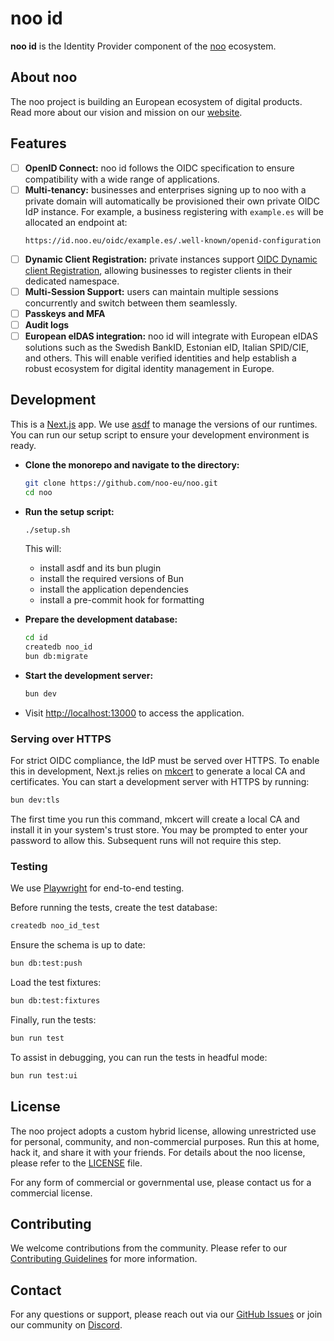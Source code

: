 # noo id

**noo id** is the Identity Provider component of the [noo](https://noo.eu) ecosystem.

## About noo

The noo project is building an European ecosystem of digital products. Read more about our vision and mission on our [website](https://noo.eu).

## Features

- [ ] **OpenID Connect:** noo id follows the OIDC specification to ensure compatibility with a wide range of applications.
- [ ] **Multi-tenancy:** businesses and enterprises signing up to noo with a private domain will automatically be provisioned their own private OIDC IdP instance. For example, a business registering with `example.es` will be allocated an endpoint at:
  ```
  https://id.noo.eu/oidc/example.es/.well-known/openid-configuration
  ```
- [ ] **Dynamic Client Registration:** private instances support [OIDC Dynamic client Registration](https://openid.net/specs/openid-connect-registration-1_0.html), allowing businesses to register clients in their dedicated namespace.
- [ ] **Multi-Session Support:** users can maintain multiple sessions concurrently and switch between them seamlessly.
- [ ] **Passkeys and MFA**
- [ ] **Audit logs**
- [ ] **European eIDAS integration:** noo id will integrate with European eIDAS solutions such as the Swedish BankID, Estonian eID, Italian SPID/CIE, and others. This will enable verified identities and help establish a robust ecosystem for digital identity management in Europe.

## Development

This is a [Next.js](https://nextjs.org/) app. We use [asdf](https://asdf-vm.com/) to manage the versions of our runtimes. You can run our setup script to ensure your development environment is ready.

- **Clone the monorepo and navigate to the directory:**

  ```bash
  git clone https://github.com/noo-eu/noo.git
  cd noo
  ```

- **Run the setup script:**

  ```bash
  ./setup.sh
  ```

  This will:

  - install asdf and its bun plugin
  - install the required versions of Bun
  - install the application dependencies
  - install a pre-commit hook for formatting

- **Prepare the development database:**

  ```bash
  cd id
  createdb noo_id
  bun db:migrate
  ```

- **Start the development server:**

  ```bash
  bun dev
  ```

- Visit [http://localhost:13000](http://localhost:13000) to access the application.

### Serving over HTTPS

For strict OIDC compliance, the IdP must be served over HTTPS. To enable this in development, Next.js relies on [mkcert](https://github.com/FiloSottile/mkcert) to generate a local CA and certificates. You can start a development server with HTTPS by running:

```bash
bun dev:tls
```

The first time you run this command, mkcert will create a local CA and install it in your system's trust store. You may be prompted to enter your password to allow this. Subsequent runs will not require this step.

### Testing

We use [Playwright](https://playwright.dev/) for end-to-end testing.

Before running the tests, create the test database:

```bash
createdb noo_id_test
```

Ensure the schema is up to date:

```bash
bun db:test:push
```

Load the test fixtures:

```bash
bun db:test:fixtures
```

Finally, run the tests:

```bash
bun run test
```

To assist in debugging, you can run the tests in headful mode:

```bash
bun run test:ui
```

## License

The noo project adopts a custom hybrid license, allowing unrestricted use for personal, community, and non-commercial purposes. Run this at home, hack it, and share it with your friends. For details about the noo license, please refer to the [LICENSE](../LICENSE.md) file.

For any form of commercial or governmental use, please contact us for a commercial license.

## Contributing

We welcome contributions from the community. Please refer to our [Contributing Guidelines](../CONTRIBUTING.md) for more information.

## Contact

For any questions or support, please reach out via our [GitHub Issues](https://github.com/noo-eu/noo/issues) or join our community on [Discord](https://discord.gg/hZ8NYPPVP3).
